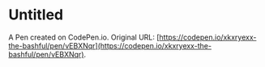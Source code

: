 # Untitled

A Pen created on CodePen.io. Original URL: [https://codepen.io/xkxryexx-the-bashful/pen/vEBXNqr](https://codepen.io/xkxryexx-the-bashful/pen/vEBXNqr).

